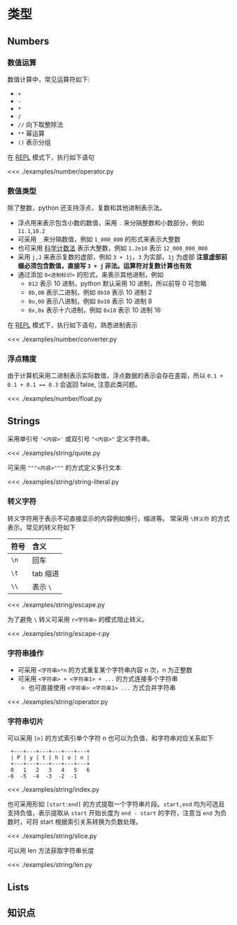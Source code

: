 # 类型


## Numbers
### 数值运算
数值计算中，常见运算符如下:

* `+`
* `-`
* `*`
* `/`
* `//` 向下取整除法
* `**` 幂运算
* `()` 表示分组

在 [REPL](./begin.md#REPL) 模式下，执行如下语句

<<< ./examples/number/operator.py


### 数值类型
除了整数，python 还支持浮点，复数和其他进制表示法。

* 浮点用来表示包含小数的数值，采用 `.` 来分隔整数和小数部分，例如 `11.1`,`10.2`
* 可采用 `_` 来分隔数值，例如 `1_000_000` 的形式来表示大整数
* 也可采用 [科学计数法](https://baike.baidu.com/item/%E7%A7%91%E5%AD%A6%E8%AE%B0%E6%95%B0%E6%B3%95/1612882?fromtitle=%E7%A7%91%E5%AD%A6%E8%AE%A1%E6%95%B0%E6%B3%95&fromid=756685&fr=aladdin) 表示大整数，例如 `1.2e10` 表示 `12_000_000_000`
* 采用 `j,J` 来表示复数的虚部，例如 `3 + 1j`，`3` 为实部，`1j` 为虚部 **注意虚部前缀必须包含数值，直接写 `3 + j` 非法。运算符对复数计算也有效**
* 通过添加 `0<进制标识>` 的形式，来表示其他进制，例如
  * `012` 表示 10 进制，python 默认采用 10 进制，所以前导 0 可忽略
  * `0b,0B` 表示二进制，例如 `0b10` 表示 10 进制 2 
  * `0o,0O` 表示八进制，例如 `0o10` 表示 10 进制 8 
  * `0x,0x` 表示十六进制，例如 `0x10` 表示 10 进制 16

在 [REPL](./begin.md#REPL) 模式下，执行如下语句，熟悉进制表示

<<< ./examples/number/converter.py

### 浮点精度
由于计算机采用二进制表示实际数值，浮点数据的表示会存在差距，所以 `0.1 + 0.1 + 0.1 == 0.3` 会返回 false, 注意此类问题。

<<< ./examples/number/float.py
## Strings
采用单引号 `'<内容>'` 或双引号 `"<内容>"` 定义字符串。

<<< ./examples/string/quote.py

可采用 `"""<内容>"""` 的方式定义多行文本

<<< ./examples/string/string-literal.py


### 转义字符
转义字符用于表示不可直接显示的内容例如换行，缩进等。
常采用 `\转义符` 的方式表示。常见的转义符如下

符号|含义
:---|:---|
`\n`| 回车
`\t`| tab 缩进
`\\`| 表示 `\`


<<< ./examples/string/escape.py

为了避免 `\` 转义可采用 `r<字符串>` 的模式阻止转义。 

<<< ./examples/string/escape-r.py

### 字符串操作
* 可采用 `<字符串>*n` 的方式重复某个字符串内容 n 次，n 为正整数
* 可采用 `<字符串> + <字符串1> + ...` 的方式连接多个字符串
  * 也可直接使用 `<字符串> <字符串1> ...` 方式合并字符串
  
<<< ./examples/string/operator.py

### 字符串切片
可以采用 `[n]` 的方式索引单个字符 
n 也可以为负值，和字符串对应关系如下

```
 +---+---+---+---+---+---+
 | P | y | t | h | o | n |
 +---+---+---+---+---+---+
 0   1   2   3   4   5   6
-6  -5  -4  -3  -2  -1
```


<<< ./examples/string/index.py

也可采用形如 `[start:end]` 的方式提取一个字符串片段。`start,end` 均为可选且支持负值，表示提取从 `start` 开始长度为 `end - start` 的字符，注意当 `end` 为负数时，可将 start 根据索引关系转换为负数处理。 

<<< ./examples/string/slice.py

可以用 len 方法获取字符串长度

<<< ./examples/string/len.py

## Lists


## 知识点
